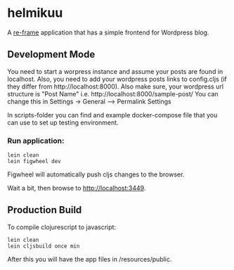 # helmikuu

A [re-frame](https://github.com/Day8/re-frame) application that has a simple
frontend for Wordpress blog.

## Development Mode
You need to start a worpress instance and assume your posts are found in
localhost.
Also, you need to add your wordpress posts links to config.cljs (if they differ
from http://localhost:8000). Also make sure, your wordpress url structure is
"Post Name" i.e. http://localhost:8000/sample-post/ You can change this in
Settings -> General --> Permalink Settings

In scripts-folder you can find and example docker-compose file that you can use
to set up testing environment. 

### Run application:

```
lein clean
lein figwheel dev
```

Figwheel will automatically push cljs changes to the browser.

Wait a bit, then browse to [http://localhost:3449](http://localhost:3449).

## Production Build


To compile clojurescript to javascript:

```
lein clean
lein cljsbuild once min
```

After this you will have the app files in /resources/public.
